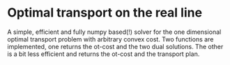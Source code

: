 # Optimal transport on the real line

A simple, efficient and fully numpy based(!) solver for the one dimensional optimal transport problem with arbitrary convex cost. Two functions are implemented, one returns the ot-cost and the two dual solutions. The other is a bit less efficient and returns the ot-cost and the transport plan. 
